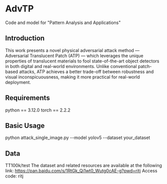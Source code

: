 # AdvTP
Code and model for "Pattern Analysis and Applications"

## Introduction

This work presents a novel physical adversarial attack method — Adversarial Translucent Patch (ATP) — which leverages the unique properties of translucent materials to fool state-of-the-art object detectors in both digital and real-world environments. Unlike conventional patch-based attacks, ATP achieves a better trade-off between robustness and visual inconspicuousness, making it more practical for real-world deployment.

## Requirements

python == 3.12.0
torch == 2.2.2

## Basic Usage

python attack_single_image.py --model yolov5 --dataset your_dataset

## Data

TT100k/test
The dataset and related resources are available at the following link:
https://pan.baidu.com/s/1RtGk_Qi1wt0_Wutg0cAE-g?pwd=ritj
Access code: ritj
